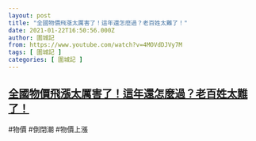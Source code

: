 ```yaml
---
layout: post
title: "全國物價飛漲太厲害了！這年還怎麼過？老百姓太難了！"
date: 2021-01-22T16:50:56.000Z
author: 圍城記
from: https://www.youtube.com/watch?v=4MOVdDJVy7M
tags: [ 圍城記 ]
categories: [ 圍城記 ]
---
```

<!--1611334256000-->
[全國物價飛漲太厲害了！這年還怎麼過？老百姓太難了！](https://www.youtube.com/watch?v=4MOVdDJVy7M)
------

<div>
#物價 #倒閉潮 #物價上漲
</div>
